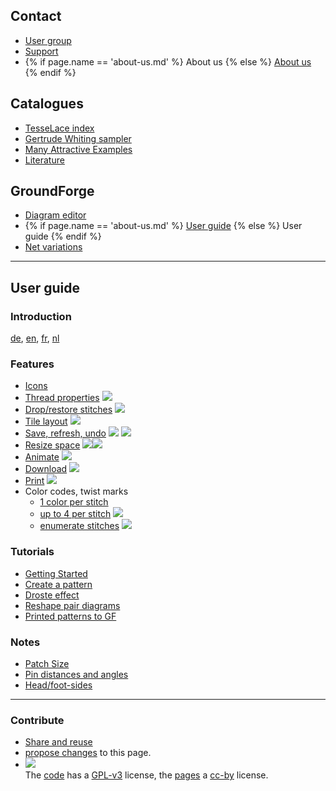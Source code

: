 Contact
-------

  * <a href="https://groups.io/g/GroundForge" target="_blank">User group</a>
  * <a href="https://groundforge.wordpress.com" target="_blank">Support</a>
  * {% if page.name == 'about-us.md' %} About us {% else %} [About us](/GroundForge-help/about-us) {% endif %}

Catalogues
----------

  * [TesseLace index](/tesselace-to-gf)
  * [Gertrude Whiting sampler](/gw-lace-to-gf)
  * [Many Attractive Examples](/MAE-gf/)
  * [Literature](/MAE-gf/docs/literature)

GroundForge
-----------

  * [Diagram editor](/GroundForge/tiles)
  * {% if page.name == 'about-us.md' %} [User guide](/GroundForge/) {% else %} User guide {% endif %}
  * [Net variations](/GroundForge/nets)

  * * *

User guide
----------

### Introduction

[de](https://github.com/d-bl/GroundForge/blob/oidfa-article/docs/help/DE.md), [en](/GroundForge/), [fr](http://gibritte.over-blog.com/2020/05/jouer-groundforge.html), [nl](https://github.com/d-bl/GroundForge/blob/oidfa-article/docs/help/NL.md)
### Features

  * [Icons](/GroundForge-help/Icons)
  * [Thread properties](/GroundForge-help/Thread-Properties) ![](/GroundForge-help/images/toggle-thread.png)
  * [Drop/restore stitches](/GroundForge-help/Replace) ![](/GroundForge-help/images/toggle-stitch.png)
  * [Tile layout](/GroundForge-help/Change-tiles) ![](/GroundForge-help/images/brick-menu-icon.png)
  * [Save, refresh, undo](/GroundForge-help/Undo) ![](/GroundForge/images/link.png) ![](/GroundForge/images/wand.png)
  * [Resize space](/GroundForge-help/Icons) ![](/GroundForge/images/size-inc.jpg)![](/GroundForge/images/size-dec.jpg)
  * [Animate](/GroundForge-help/Icons) ![](/GroundForge/images/animate.png)
  * [Download](/GroundForge-help/Download) ![](/GroundForge/images/download.jpg)
  * [Print](/GroundForge-help/Icons) ![](/GroundForge/images/print.jpg)
  * Color codes, twist marks
      * [1 color per stitch](/GroundForge-help/Color-Code)
      * [up to 4 per stitch](/GroundForge-help/color-rules) ![](/GroundForge/images/to-color-rules.png)
      * [enumerate stitches](/GroundForge-help/Icons) ![](/GroundForge/images/swatches.png)

### Tutorials

  * [Getting Started](/GroundForge-help/index)
  * [Create a pattern](/GroundForge-help/Advanced)
  * [Droste effect](/GroundForge-help/Droste-effect)
  * [Reshape pair diagrams](/GroundForge-help/Reshape-Patterns)
  * [Printed patterns to GF](/GroundForge-help/Reversed-engineering-of-patterns)

### Notes

  * [Patch Size](/GroundForge-help/Patch-Size)
  * [Pin distances and angles](/GroundForge-help/Pin-distances-and-angles)
  * [Head/foot-sides](/GroundForge-help/footsides)
* * *

### Contribute

  * [Share and reuse](/GroundForge-help/Reuse)
  * [propose changes]({{%20site.github.repository_url%20}}/edit/master/docs/{{%20page.path%20}} "typo's, grammar, whatever") to this page.
  * [![](/GroundForge/assets/images/CC_some_rights_reserved.png)](https://github.com/d-bl/GroundForge/#licenses)  
    The [code](https://github.com/d-bl/GroundForge/tree/master/src) has a [GPL-v3](https://github.com/d-bl/GroundForge#licenses) license, the [pages](https://github.com/d-bl/GroundForge/tree/master/docs) a [cc-by](http://creativecommons.org/licenses/by/4.0/) license.
